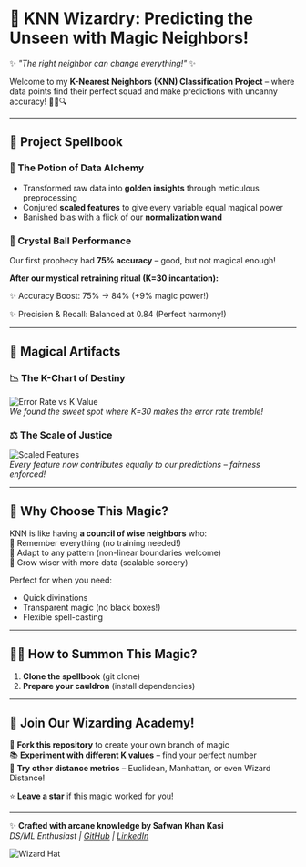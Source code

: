 # 🔮 KNN Wizardry: Predicting the Unseen with Magic Neighbors!  

✨ *"The right neighbor can change everything!"* ✨  

Welcome to my **K-Nearest Neighbors (KNN) Classification Project** – where data points find their perfect squad and make predictions with uncanny accuracy! 🧙‍♂️🔍  

---

## 🌟 Project Spellbook  

### 🧪 The Potion of Data Alchemy  
- Transformed raw data into **golden insights** through meticulous preprocessing  
- Conjured **scaled features** to give every variable equal magical power  
- Banished bias with a flick of our **normalization wand**  

### 🔮 Crystal Ball Performance  
Our first prophecy had **75% accuracy** – good, but not magical enough!  

**After our mystical retraining ritual (K=30 incantation):**  

✨ Accuracy Boost: 75% → 84% (+9% magic power!)

✨ Precision & Recall: Balanced at 0.84 (Perfect harmony!)

---

## 🎩 Magical Artifacts  

### 📉 The K-Chart of Destiny  
![Error Rate vs K Value](Plot.png)  
*We found the sweet spot where K=30 makes the error rate tremble!*  

### ⚖️ The Scale of Justice  
![Scaled Features](Scaled_Features.png)  
*Every feature now contributes equally to our predictions – fairness enforced!*  

---

## 🏰 Why Choose This Magic?  

KNN is like having **a council of wise neighbors** who:  
🔹 Remember everything (no training needed!)  
🔹 Adapt to any pattern (non-linear boundaries welcome)  
🔹 Grow wiser with more data (scalable sorcery)  

Perfect for when you need:  
- Quick divinations  
- Transparent magic (no black boxes!)  
- Flexible spell-casting  

---

## 🧙‍♂️ How to Summon This Magic?  

1. **Clone the spellbook** (git clone)  
2. **Prepare your cauldron** (install dependencies)   

---

## 🤝 Join Our Wizarding Academy!  

🔮 **Fork this repository** to create your own branch of magic  
📚 **Experiment with different K values** – find your perfect number  
🌌 **Try other distance metrics** – Euclidean, Manhattan, or even Wizard Distance!  

⭐ **Leave a star** if this magic worked for you!  

---

✨ **Crafted with arcane knowledge by Safwan Khan Kasi**  
*DS/ML Enthusiast | [GitHub](https://github.com/safikasi) | [LinkedIn](https://www.linkedin.com/in/safwan-kasi-2b5358292/)*  

![Wizard Hat](https://media.giphy.com/media/3o7TKSjRrfIPjeiVyM/giphy.gif)  
 
